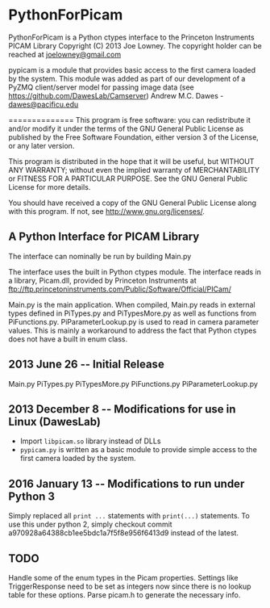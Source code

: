 PythonForPicam
==============


PythonForPicam is a Python ctypes interface to the Princeton Instruments PICAM Library
Copyright (C) 2013  Joe Lowney.  The copyright holder can be reached at joelowney@gmail.com

pypicam is a module that provides basic access to the first camera loaded
by the system. This module was added as part of our development of a
PyZMQ client/server model for passing image data (see https://github.com/DawesLab/Camserver)
Andrew M.C. Dawes - dawes@pacificu.edu

==============
This program is free software: you can redistribute it and/or modify
it under the terms of the GNU General Public License as published by
the Free Software Foundation, either version 3 of the License, or any
later version.

This program is distributed in the hope that it will be useful,
but WITHOUT ANY WARRANTY; without even the implied warranty of
MERCHANTABILITY or FITNESS FOR A PARTICULAR PURPOSE.  See the
GNU General Public License for more details.

You should have received a copy of the GNU General Public License
along with this program.  If not, see <http://www.gnu.org/licenses/>.



A Python Interface for PICAM Library
----------------------------------------

The interface can nominally be run by building Main.py

The interface uses the built in Python ctypes module.  The interface reads in
a library, Picam.dll, provided by Princeton Instruments at
ftp://ftp.princetoninstruments.com/Public/Software/Official/PICam/

Main.py is the main application.  When compiled, Main.py reads in external types
defined in PiTypes.py and PiTypesMore.py as well as functions from PiFunctions.py.
PiParameterLookup.py is used to read in camera parameter values.  This is mainly
a workaround to address the fact that Python ctypes does not have a built in enum
class.


2013 June 26 -- Initial Release
------------------------------
Main.py
PiTypes.py
PiTypesMore.py
PiFunctions.py
PiParameterLookup.py

2013 December 8 -- Modifications for use in Linux (DawesLab)
------------------------------
- Import `libpicam.so` library instead of DLLs
- `pypicam.py` is written as a basic module to provide simple access
to the first camera loaded by the system.

2016 January 13 -- Modifications to run under Python 3
------------------------------
Simply replaced all `print ...` statements with `print(...)` statements. To use this under python 2, simply checkout commit a970928a64388cb1ee5bdc1a7f5f8e956f6413d9 instead of the latest.

TODO
-----------------------------
Handle some of the enum types in the Picam properties. Settings like TriggerResponse need to be set as integers now since there is no lookup table for these options. Parse picam.h to generate the necessary info.


